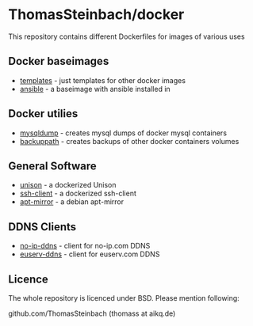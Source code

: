 ThomasSteinbach/docker
======================

This repository contains different Dockerfiles for images of various uses

Docker baseimages
-----------------

* [templates](templates) - just templates for other docker images
* [ansible](ansible) - a baseimage with ansible installed in

Docker utilies
--------------

* [mysqldump](mysqldump) - creates mysql dumps of docker mysql containers
* [backuppath](backuppath) - creates backups of other docker containers volumes

General Software
------------------

* [unison](unison) - a dockerized Unison
* [ssh-client](ssh-client) - a dockerized ssh-client
* [apt-mirror](apt-mirror) - a debian apt-mirror

DDNS Clients
------------

* [no-ip-ddns](no-ip-ddns) - client for no-ip.com DDNS
* [euserv-ddns](euserv-ddns) - client for euserv.com DDNS

Licence
-------

The whole repository is licenced under BSD. Please mention following:

github.com/ThomasSteinbach (thomass at aikq.de)
